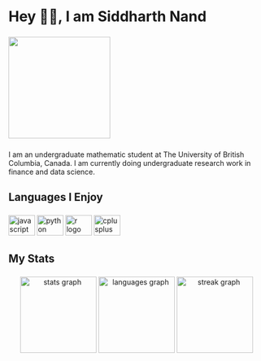 <h1 align="left">Hey 👋🏾, I am Siddharth Nand</h1>

###

<div align="left">
  <img height="200" src="https://media0.giphy.com/media/zPbnEgxsPJOJSD3qfr/giphy.gif?cid=ecf05e47iapsy1u7uid4b2nrqz4mvknwxlfdet070a1knnmb&ep=v1_gifs_search&rid=giphy.gif&ct=g"  />
</div>

###

<p align="left">I am an undergraduate mathematic student at The University of British Columbia, Canada. I am currently doing undergraduate research work in finance and data science.</p>

<h2 align="left">Languages I Enjoy</h2>

###

<div align="left">
  <img src="https://cdn.jsdelivr.net/gh/devicons/devicon/icons/javascript/javascript-original.svg" height="40" width="52" alt="javascript logo"  />
  <img src="https://cdn.jsdelivr.net/gh/devicons/devicon/icons/python/python-original.svg" height="40" width="52" alt="python logo"  />
  <img src="https://cdn.jsdelivr.net/gh/devicons/devicon/icons/r/r-original.svg" height="40" width="52" alt="r logo"  />
  <img src="https://cdn.jsdelivr.net/gh/devicons/devicon/icons/cplusplus/cplusplus-original.svg" height="40" width="52" alt="cplusplus logo"  />
</div>

###

<h2 align="left">My Stats</h2>

###

<div align="center">
  <img src="https://github-readme-stats.vercel.app/api?username=sidnand&hide_title=false&hide_rank=false&show_icons=true&include_all_commits=true&count_private=true&disable_animations=false&theme=dracula&locale=en&hide_border=true&order=1" height="150" alt="stats graph"  />
  <img src="https://github-readme-stats.vercel.app/api/top-langs?username=sidnand&locale=en&hide_title=false&layout=compact&card_width=320&langs_count=5&theme=dracula&hide_border=true&order=2" height="150" alt="languages graph"  />
  <img src="https://streak-stats.demolab.com?user=sidnand&locale=en&mode=weekly&theme=dracula&hide_border=false&border_radius=5&order=3" height="150" alt="streak graph"  />
</div>

###
